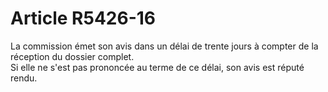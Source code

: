 # Article R5426-16

  
La commission émet son avis dans un délai de trente jours à compter de la réception du dossier complet.   
Si elle ne s'est pas prononcée au terme de ce délai, son avis est réputé rendu.